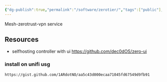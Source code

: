 ```yaml
---
{"dg-publish":true,"permalink":"/software/zerotier/","tags":["public"],"noteIcon":"1","created":"2023-08-15T14:20:21.000+02:00","updated":"2023-10-18T10:09:58.658+02:00"}
---
```



Mesh-zerotrust-vpn service

## Resources
- selfhosting controller with ui https://github.com/dec0dOS/zero-ui


### install on unifi usg
```gist
https://gist.github.com/1ARdotNO/aa5c43d000ecaa71045fd67549d9fb91
```